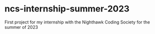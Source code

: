# ncs-internship-summer-2023
First project for my internship with the Nighthawk Coding Society for the summer of 2023
